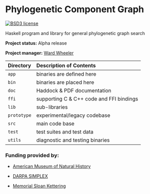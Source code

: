 Phylogenetic Component Graph
=============

[![BSD3 license](https://img.shields.io/badge/license-BSD3-blue.svg)](https://github.com/amnh/PCG/blob/master/LICENSE)


Haskell program and library for general phylogenetic graph search

**Project status:** Alpha release

**Project manager:** [Ward Wheeler](mailto:wheeler@amnh.org)

 | Directory   | Description of Contents
 |:----------- |:---------------------------------------- |
 | `app`       | binaries are defined here                |
 | `bin`       | binaries are placed here                 |
 | `doc`       | Haddock & PDF documentation              |
 | `ffi`       | supporting C & C++ code and FFI bindings |
 | `lib`       | sub-libraries                            |
 | `prototype` | experimental/legacy codebase             |
 | `src`       | main code base                           |
 | `test`      | test suites and test data                |
 | `utils`     | diagnostic and testing binaries          |

### Funding provided by:

  * [American Museum of Natural History](https://www.amnh.org/our-research/computational-sciences)

  * [DARPA SIMPLEX](https://www.darpa.mil/program/simplifying-complexity-in-scientific-discovery)

  * [Memorial Sloan Kettering](https://www.mskcc.org/research-areas)
